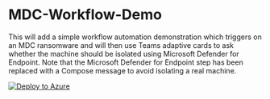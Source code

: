 # MDC-Workflow-Demo

This will add a simple workflow automation demonstration which triggers on an MDC ransomware and will then use Teams adaptive cards to ask whether the machine should be isolated using Microsoft Defender for Endpoint. Note that the Microsoft Defender for Endpoint step has been replaced with a Compose message to avoid isolating a real machine.

[![Deploy to Azure](https://aka.ms/deploytoazurebutton)](https://portal.azure.com/#create/Microsoft.Template/uri/https%3A%2F%2Fraw.githubusercontent.com%2Fstschulznz%2FMDC-Workflow-Demo%2Frefs%2Fheads%2Fmain%2FMDC-Ransomware-Isolation-Demo.json)
